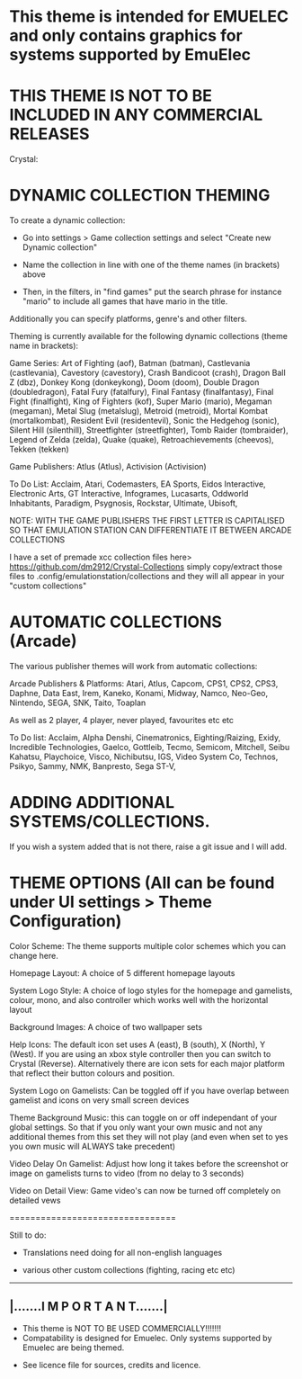**This theme is intended for EMUELEC and only contains graphics for systems supported by EmuElec**
==================================================================================================

THIS THEME IS NOT TO BE INCLUDED IN ANY COMMERCIAL RELEASES
===========================================================


Crystal: 

DYNAMIC COLLECTION THEMING
==========================

To create a dynamic collection:

+ Go into settings > Game collection settings and select "Create new Dynamic collection"

+ Name the collection in line with one of the theme names (in brackets) above

+ Then, in the filters, in "find games" put the search phrase for instance "mario" to include all games that have mario in the title. 

Additionally you can specify platforms, genre's and other filters.

Theming is currently available for the following dynamic collections (theme name in brackets): 

Game Series: Art of Fighting (aof), Batman (batman), Castlevania (castlevania), Cavestory (cavestory), Crash Bandicoot (crash), Dragon Ball Z (dbz), Donkey Kong (donkeykong), Doom (doom), Double Dragon (doubledragon), Fatal Fury (fatalfury), Final Fantasy (finalfantasy), Final Fight (finalfight),  King of Fighters (kof), Super Mario (mario), Megaman (megaman), Metal Slug (metalslug), Metroid (metroid), Mortal Kombat (mortalkombat), Resident Evil (residentevil), Sonic the Hedgehog (sonic), Silent Hill (silenthill), Streetfighter (streetfighter), Tomb Raider (tombraider), Legend of Zelda (zelda), Quake (quake), Retroachievements (cheevos), Tekken (tekken)

Game Publishers: Atlus (Atlus), Activision (Activision)

To Do List: Acclaim, Atari, Codemasters, EA Sports, Eidos Interactive, Electronic Arts, GT Interactive, Infogrames, Lucasarts, Oddworld Inhabitants, Paradigm, Psygnosis, Rockstar, Ultimate, Ubisoft, 

NOTE: WITH THE GAME PUBLISHERS THE FIRST LETTER IS CAPITALISED SO THAT EMULATION STATION CAN DIFFERENTIATE IT BETWEEN ARCADE COLLECTIONS

I have a set of premade xcc collection files here> https://github.com/dm2912/Crystal-Collections simply copy/extract those files to .config/emulationstation/collections and they will all appear in your "custom collections"



AUTOMATIC COLLECTIONS (Arcade)
==============================

The various publisher themes will work from automatic collections:

Arcade Publishers & Platforms: Atari, Atlus, Capcom, CPS1, CPS2, CPS3, Daphne, Data East, Irem, Kaneko, Konami, Midway, Namco, Neo-Geo, Nintendo, SEGA, SNK, Taito, Toaplan

As well as 2 player, 4 player, never played, favourites etc etc

To Do list: Acclaim, Alpha Denshi, Cinematronics, Eighting/Raizing, Exidy, Incredible Technologies, Gaelco, Gottleib, Tecmo, Semicom, Mitchell, Seibu Kahatsu, Playchoice, Visco, Nichibutsu, IGS, Video System Co, Technos, Psikyo, Sammy, NMK, Banpresto, Sega ST-V, 


ADDING ADDITIONAL SYSTEMS/COLLECTIONS. 
======================================

If you wish a system added that is not there, raise a git issue and I will add.


THEME OPTIONS (All can be found under UI settings > Theme Configuration)
=============

Color Scheme: The theme supports multiple color schemes which you can change here.

Homepage Layout: A choice of 5 different homepage layouts

System Logo Style: A choice of logo styles for the homepage and gamelists, colour, mono, and also controller which works well with the horizontal layout

Background Images: A choice of two wallpaper sets

Help Icons: The default icon set uses A (east), B (south), X (North), Y (West). If you are using an xbox style controller then you can switch to Crystal (Reverse). Alternatively there are icon sets for each major platform that reflect their button colours and position. 

System Logo on Gamelists: Can be toggled off if you have overlap between gamelist and icons on very small screen devices

Theme Background Music: this can toggle on or off independant of your global settings. So that if you only want your own music and not any additional themes from this set they will not play (and even when set to  yes you own music will ALWAYS take precedent)

Video Delay On Gamelist: Adjust how long it takes before the screenshot or image on gamelists turns to video (from no delay to 3 seconds) 

Video on Detail View: Game video's can now be turned off completely on detailed vews


================================

Still to do:

+ Translations need doing for all non-english languages

+ various other custom collections (fighting, racing etc etc)


--------------------------------------------------------------
|.......I M P O R T A N T.......|
--------------------------------------------------------------

* This theme is NOT TO BE USED COMMERCIALLY!!!!!!!
* Compatability is designed for Emuelec. Only systems supported by Emuelec are being themed. 
+ See licence file for sources, credits and licence. 
